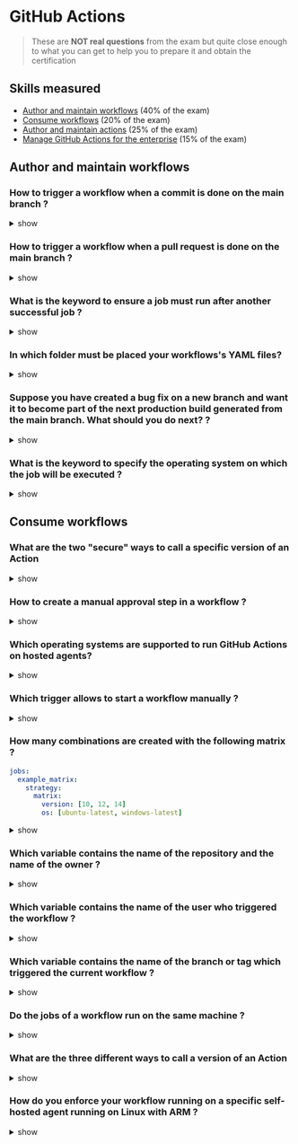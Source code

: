 # GitHub Actions

> These are **NOT real questions** from the exam but quite close enough to what you can get to help you to prepare it and obtain the certification

## Skills measured

- [Author and maintain workflows](#author-and-maintain-actions) (40% of the exam)
- [Consume workflows](#consume-workflows) (20% of the exam)
- [Author and maintain actions](#manage-github-actions-for-the-enterprise) (25% of the exam)
- [Manage GitHub Actions for the enterprise](#manage-github-actions-for-the-enterprise) (15% of the exam)

## Author and maintain workflows

### How to trigger a workflow when a commit is done on the main branch ?

<details><summary>show</summary>
<p>

```yaml
on:
  push:
    branches:
      - main
```

</p>
</details>

### How to trigger a workflow when a pull request is done on the main branch ?

<details><summary>show</summary>
<p>

```yaml
on:
  pull_request:
    branches:
      - main
```

</p>
</details>

### What is the keyword to ensure a job must run after another successful job ?

<details><summary>show</summary>
<p>

**needs**

```yaml
jobs:
  job1:
  job2:
    needs: job1
  job3:
    needs: [job1, job2]
```

</p>
</details>

### In which folder must be placed your workflows's YAML files?

<details><summary>show</summary>
<p>

```
.github/workflows
```

</p>
</details>

### Suppose you have created a bug fix on a new branch and want it to become part of the next production build generated from the main branch. What should you do next? ?

<details><summary>show</summary>
<p>

Create a pull request to merge your new branch into the main branch.

</p>
</details>

### What is the keyword to specify the operating system on which the job will be executed ?

<details><summary>show</summary>
<p>

**runs-on**

```yaml
jobs:
  print-username:
    runs-on: ubuntu-latest
    steps:
```

</p>
</details>

## Consume workflows

### What are the two "secure" ways to call a specific version of an Action

<details><summary>show</summary>
<p>

- the version (semver)
- the commit hash

```yaml
steps:
  - uses: github/my-action@v1
  - uses: github/my-action@734713bc047d87bf7eac9674765ae793478c50d3
```

The branch name is not secure as it can change at anytime. The version (using semver) is most secure IF the developer never overwrite a previous version/tag
</p>
</details>

### How to create a manual approval step in a workflow ?

<details><summary>show</summary>
<p>

There are different steps. First you need to create an **Environment** (let's call it "dev").

Then, in this environment you need to define **protection rules** and especially the rule "Required reviewers"

Finally, you need for the job you want an approval for, to reference the newly created/configured environment :

```yaml
jobs:
  build-and-publish:
    runs-on: ubuntu-latest
    steps:

  deploy-dev:
    runs-on: 'ubuntu-latest'
    environment: 'dev'
```

</p>
</details>

### Which operating systems are supported to run GitHub Actions on hosted agents?

<details><summary>show</summary>
<p>

- Linux (ubuntu)
- Windows (windows server)
- Mac OS
  
</p>
</details>

### Which trigger allows to start a workflow manually ?

<details><summary>show</summary>
<p>

**workflow_dispatch**
  
</p>
</details>

### How many combinations are created with the following matrix  ?

```yaml
jobs:
  example_matrix:
    strategy:
      matrix:
        version: [10, 12, 14]
        os: [ubuntu-latest, windows-latest]
```

<details><summary>show</summary>
<p>

6 combinations
  
</p>
</details>

### Which variable contains the name of the repository and the name of the owner ?

<details><summary>show</summary>
<p>

**GITHUB_REPOSITORY**

</p>
</details>

### Which variable contains the name of the user who triggered the workflow ?

<details><summary>show</summary>
<p>

**GITHUB_ACTOR**

</p>
</details>

### Which variable contains the name of the branch or tag which triggered the current workflow ?

<details><summary>show</summary>
<p>

**GITHUB_REF_NAME**

/!\ GITHUB_REF will contains the full name (*refs/heads/<branch_name>*)

</p>
</details>

### Do the jobs of a workflow run on the same machine ?

<details><summary>show</summary>
<p>

No. Which means that a file/anything created by a job, cannot be retrieved by a second job automatically.

</p>
</details>

### What are the three different ways to call a version of an Action

<details><summary>show</summary>
<p>

- the branch name
- the version (semver)
- the commit hash

```yaml
steps:
  - uses: github/my-action@v1
  - uses: github/my-action@main
  - uses: github/my-action@734713bc047d87bf7eac9674765ae793478c50d3
```

</p>
</details>

### How do you enforce your workflow running on a specific self-hosted agent running on Linux with ARM ?

<details><summary>show</summary>
<p>

You need to use a "route" by specifying the labels you want to target:

```yaml
runs-on: [self-hosted, linux, ARM64]
```

### You have a workflow secret named MY_SECRET. What is the format to call it from the workflow ?

<details><summary>show</summary>
<p>

```yaml
steps:
  - name: Hello world action
    with: # Set the secret as an input
      super_secret: ${{ secrets.MY_SECRET }}
```

</p>
</details>

## Author and maintain actions

## Manage GitHub Actions for the enterprise

### Can you prevent users to use Actions from the marketplace ?

<details><summary>show</summary>
<p>

Yes, using **Policies** and restricting to local actions only.

</p>
</details>

### Can you allow users to only used actions created by GitHub or verified creators ?

<details><summary>show</summary>
<p>

Yes, using Policies and restricting to specific actions (menu "Allow select actions").

</p>
</details>

### Are the Actions created by GitHub automatically present in GitHub Enterprise Server ?

<details><summary>show</summary>
<p>

Yes, but they may not be the last version of them.

</p>
</details>

### Can you upload containers images in GitHub Packages ?

<details><summary>show</summary>
<p>

Yes.

</p>
</details>

### What is the docker command to publish a container image on GitHub Packages ?

<details><summary>show</summary>
<p>

```bash
docker push ghcr.io/OWNER/IMAGE_NAME:latest
```

</p>
</details>

### What are the (programming) package managers supported by GitHub Packages  ?

<details><summary>show</summary>
<p>

- npm, a NodeJS package manager
- NuGet, the .NET package manager
- RubyGems
- Maven and Gradle, two package managers for Java

</p>
</details>

### In which scenarios should you NOT use GitHub Packages ?

- [ ] When I want to share code between methods of my application.
- [ ] When I want to share container images among developers of your team.
- [ ] When I want to publish a small code library as an open-source project.

<details><summary>show</summary>
<p>

**When I want to share code between methods of my application**

</p>
</details>

### Which Action allows to upload an artifact ?

<details><summary>show</summary>
<p>

```yaml
- uses: actions/upload-artifact@v3
  with:
    name: my-artifact
    path: path/to/artifact/world.txt
```

</p>
</details>

### Which Actions allows to pass an file from one job to another ?

<details><summary>show</summary>
<p>

You can use **upload-artifact** and **download-artifact**

```yaml
jobs:
  job1:
    steps:
      - uses: actions/checkout@v2

      - run: mkdir -p path/to/artifact

      - run: echo hello > path/to/artifact/world.txt

      - uses: actions/upload-artifact@v2
        with:
          name: my-artifact
          path: path/to/artifact/world.txt
  job2:
    steps:
      - uses: actions/download-artifact@v2
        with:
          name: my-artifact
```

</p>
</details>
